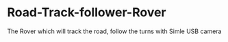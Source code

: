 # Road-Track-follower-Rover
The Rover which will track the road, follow the turns with Simle USB camera
